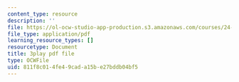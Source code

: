 ```yaml
---
content_type: resource
description: ''
file: https://ol-ocw-studio-app-production.s3.amazonaws.com/courses/24-908-creole-language-and-caribbean-identities-spring-2017/811f8c014fe49cada15be27bddb04bf5_MT3LjjdODHA.pdf
file_type: application/pdf
learning_resource_types: []
resourcetype: Document
title: 3play pdf file
type: OCWFile
uid: 811f8c01-4fe4-9cad-a15b-e27bddb04bf5
---
```

